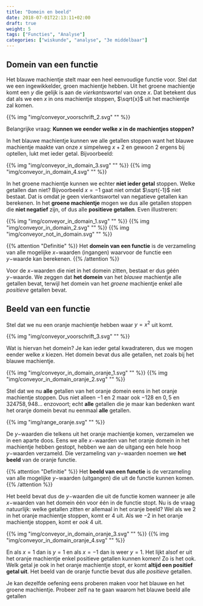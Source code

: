 ```yaml
---
title: "Domein en beeld"
date: 2018-07-01T22:13:11+02:00
draft: true
weight: 5
tags: ["Functies", "Analyse"]
categories: ["wiskunde", "analyse", "3e middelbaar"]
---
```

## Domein van een functie
Het blauwe machientje stelt maar een heel eenvoudige functie voor. Stel dat we een ingewikkelder,
groen machientje hebben. Uit het groene machientje komt een $y$ die gelijk is aan de *vierkantswortel* van onze $x$.
Dat betekent dus dat als we een $x$ in ons machientje stoppen, $\sqrt{x}$ uit
het machientje zal komen.

{{% img "img/conveyor_voorschrift_2.svg" "" %}}

Belangrijke vraag: **Kunnen we eender welke $x$ in de machientjes stoppen?**

In het blauwe machientje kunnen we alle getallen stoppen want het blauwe
machientje maakte van onze $x$ simpelweg $x + 2$ en gewoon $2$ ergens bij
optellen, lukt met ieder getal.
Bijvoorbeeld:

{{% img "img/conveyor_in_domain_3.svg" "" %}}
{{% img "img/conveyor_in_domain_4.svg" "" %}}

In het groene machientje kunnen we echter **niet ieder getal**
stoppen. Welke getallen dan niet? Bijvoorbeeld $x = -1$ gaat niet omdat $\sqrt{-1}$ niet bestaat.
Dat is omdat je geen vierkantswortel
van negatieve getallen kan berekenen. In het **groene machientje** mogen we dus
alle getallen stoppen die **niet negatief** zijn, of dus alle **positieve
getallen**. Even illustreren:

{{% img "img/conveyor_in_domain_1.svg" "" %}}
{{% img "img/conveyor_in_domain_2.svg" "" %}}
{{% img "img/conveyor_not_in_domain.svg" "" %}}

{{% attention "Definitie" %}}
Het **domein van een functie** is de verzameling van alle mogelijke $x-$waarden (ingangen) waarvoor de functie een $y-$waarde kan berekenen.
{{% /attention %}}

Voor de $x-$waarden die niet in het domein zitten, bestaat er dus géén $y-$waarde.
We zeggen dat **het domein** van het *blauwe* machientje alle getallen bevat,
terwijl het domein van het *groene* machientje enkel alle *positieve* getallen
bevat.

## Beeld van een functie
Stel dat we nu een oranje machientje hebben waar $y=x^2$ uit komt.

{{% img "img/conveyor_voorschrift_3.svg" "" %}}

Wat is hiervan het domein? Je kan ieder getal kwadrateren, dus we mogen eender welke $x$ kiezen.
Het domein bevat dus alle getallen, net zoals bij het blauwe machientje.

{{% img "img/conveyor_in_domain_oranje_1.svg" "" %}}
{{% img "img/conveyor_in_domain_oranje_2.svg" "" %}}

Stel dat we nu **alle** getallen van het oranje domein eens in het oranje machientje stoppen. Dus niet alleen $-1$ en $2$
maar ook $-128$ en $0,5$ en $324758,948...$ enzovoort; echt **alle** getallen die je maar kan
bedenken want het oranje domein bevat nu eenmaal **alle** getallen.

{{% img "img/range_oranje.svg" "" %}}

De $y-$waarden die telkens uit het oranje machientje komen, verzamelen we in een aparte doos.
Eens we alle $x-$waarden van het oranje domein in het machientje hebben gestopt,
hebben we aan de uitgang een hele hoop $y-$waarden verzameld. Die verzameling
van $y-$waarden noemen we **het beeld** van de oranje functie.

{{% attention "Definitie" %}}
Het **beeld van een functie** is de verzameling van alle mogelijke $y-$waarden (uitgangen) die uit de functie kunnen komen.
{{% /attention %}}

Het beeld bevat dus de $y-$waarden die uit de functie komen wanneer je alle $x-$waarden van het domein één voor één in de functie stopt.
Nu is de vraag natuurlijk: welke getallen zitten er allemaal in het oranje beeld?
Wel als we $2$ in het oranje machientje stoppen, komt er $4$ uit. Als we
$-2$ in het oranje machientje stoppen, komt er *ook* $4$ uit.

{{% img "img/conveyor_in_domain_oranje_3.svg" "" %}}
{{% img "img/conveyor_in_domain_oranje_4.svg" "" %}}

En als $x=1$ dan is $y=1$ en als $x=-1$ dan is weer $y=1$. Het lijkt alsof er uit het oranje machientje
enkel positieve getallen kunnen komen! Zo is het ook. Welk getal je ook in het
oranje machientje stopt, er komt **altijd een positief getal uit**. Het beeld
van de oranje functie bevat dus alle *positieve* getallen.

Je kan dezelfde oefening eens proberen maken voor het blauwe en het groene
machientje. Probeer zelf na te gaan waarom het blauwe beeld alle getallen
